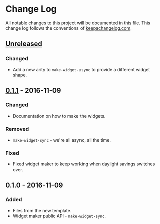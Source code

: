 # Change Log
All notable changes to this project will be documented in this file. This change log follows the conventions of [keepachangelog.com](http://keepachangelog.com/).

## [Unreleased]
### Changed
- Add a new arity to `make-widget-async` to provide a different widget shape.

## [0.1.1] - 2016-11-09
### Changed
- Documentation on how to make the widgets.

### Removed
- `make-widget-sync` - we're all async, all the time.

### Fixed
- Fixed widget maker to keep working when daylight savings switches over.

## 0.1.0 - 2016-11-09
### Added
- Files from the new template.
- Widget maker public API - `make-widget-sync`.

[Unreleased]: https://github.com/your-name/final/compare/0.1.1...HEAD
[0.1.1]: https://github.com/your-name/final/compare/0.1.0...0.1.1
